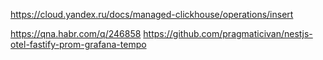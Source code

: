https://cloud.yandex.ru/docs/managed-clickhouse/operations/insert

https://qna.habr.com/q/246858
https://github.com/pragmaticivan/nestjs-otel-fastify-prom-grafana-tempo


